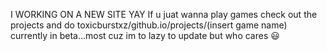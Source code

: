 I WORKING ON A NEW SITE YAY
If u juat wanna play games check out the projects and do toxicburstxz/github.io/projects/(insert game name)
currently in beta...most cuz im to lazy to update but who cares 😃
